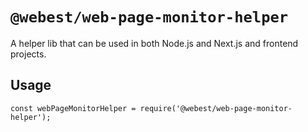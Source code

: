 # `@webest/web-page-monitor-helper`

A helper lib that can be used in both Node.js and Next.js and frontend projects.  

## Usage

```
const webPageMonitorHelper = require('@webest/web-page-monitor-helper');

```
